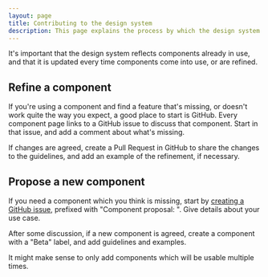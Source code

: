 ```yaml
---
layout: page
title: Contributing to the design system
description: This page explains the process by which the design system gets updated
---
```

It's important that the design system reflects components already in use, and that it is updated every time components come into use, or are refined.

## Refine a component

If you're using a component and find a feature that's missing, or doesn't work quite the way you expect, a good place to start is GitHub. Every component page links to a GitHub issue to discuss that component. Start in that issue, and add a comment about what's missing. 

If changes are agreed, create a Pull Request in GitHub to share the changes to the guidelines, and add an example of the refinement, if necessary.

## Propose a new component

If you need a component which you think is missing, start by [creating a GitHub issue](https://github.com/apluslms/a-plus-design-system/issues/new/choose), prefixed with "Component proposal: ". Give details about your use case.

After some discussion, if a new component is agreed, create a component with a "Beta" label, and add guidelines and examples.

It might make sense to only add components which will be usable multiple times. 


